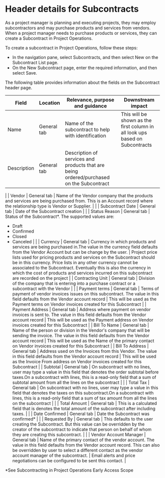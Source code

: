 # Header details for Subcontracts

As a project manager is planning and executing projects, they may employ subcontractors and may purchase products and services from vendors. When a project manager needs to purchase products or services, they can create a Subcontract in Project Operations.

To create a subcontract in Project Operations, follow these steps:

- In the navigation pane, select Subcontracts, and then select New on the Subcontract List page.
- On the New Subcontract page, enter the required information, and then select Save.

The following table provides information about the fields on the Subcontract header page.

| **Field** | **Location** | **Relevance, purpose and guidance** | **Downstream impact** |
| --- | --- | --- | --- |
| Name | General tab | Name of the subcontract to help with identification | This will be shown as the first column in all look ups based on Subcontracts |
| Description | General tab | Description of services and products that are being ordered/purchased on the Subcontract |
 |
| Vendor | General tab | Name of the Vendor company that the products and services are being purchased from. This is an Account record where the relationship type is Vendor or Supplier. |
 |
| Subcontract Date | General tab | Date of the Subcontract creation |
 |
| Status Reason | General tab | Status of the Subcontract\*. The supported values are:
- Draft
- Confirmed
- Closed
- Canceled
 |
 |
| Currency | General tab | Currency in which products and services are being purchased in.The value in the currency field defaults from the Vendor Account but can be change by the user. | Project price lists used for pricing products and services on the Subcontract should be in this currency. Price lists in any other currency cannot be associated to the Subcontract. Eventually this is also the currency in which the cost of products and services incurred on this subcontract are recorded on the project |
| Contracting Unit | General tab | Division of the company that is entering into a purchase contract or a subcontract with the Vendor |
 |
| Payment terms | General tab | Terms of payment of vendor invoices issues on this subcontract. The value in this field defaults from the Vendor account record | This will be used as the Payment terms on Vendor invoices created for this Subcontract |
| Payment Address | General tab | Address where payment on vendor invoices is sent to. The value in this field defaults from the Vendor account record | This will be used as the Payment address on Vendor invoices created for this Subcontract |
| Bill To Name | General tab | Name of the person or division in the Vendor&#39;s company that will be sending the invoice. The value in this field defaults from the Vendor account record | This will be used as the Name of the primary contact on Vendor invoices created for this Subcontract |
| Bill To Address | General tab | Address used on the Invoices from this Vendor. The value in this field defaults from the Vendor account record | This will be used as the Invoice From address on Vendor invoices created for this Subcontract |
| Subtotal | General tab | On subcontract with no lines, user may type a value in this field that denotes the order subtotal before taxes.On a subcontract with lines, this is a read-only field that a sum of subtotal amount from all the lines on the subcontract |
 |
| Total Tax | General tab | On subcontract with no lines, user may type a value in this field that denotes the taxes on this subcontract.On a subcontract with lines, this is a read-only field that a sum of tax amount from all the lines on the subcontract |
 |
| Total Amount | General tab | This is a calculated field that is denotes the total amount of the subcontract after including taxes. |
 |
| Date Confirmed | General tab | Date the Subcontract was confirmed\* |
 |
| Requested By | General tab | This defaults to the user creating the Subcontract. But this value can be overridden by the creator of the subcontract to indicate that person on behalf of whom they are creating this subcontract. |
 |
| Vendor Account Manager | General tab | Name of the primary contact of the vendor account. The value in this field defaults from the Vendor account record. This can also be overridden by user to select a different contact as the vendor account manager of the subcontract. | Email alerts and price negotiations can be configured to be sent this contact. |

\*See Subcontracting in Project Operations Early Access Scope

